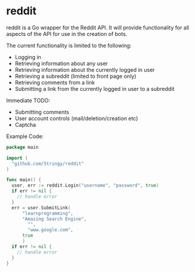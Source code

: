 reddit
======

reddit is a Go wrapper for the Reddit API. It will provide functionality for all aspects of the API for use in the creation of bots. 

The current functionality is limited to the following:
 - Logging in
 - Retrieving information about any user
 - Retrieving information about the currently logged in user
 - Retrieving a subreddit (limited to front page only)
 - Retrieving comments from a link
 - Submitting a link from the currently logged in user to a subreddit

Immediate TODO:
 - Submitting comments
 - User account controls (mail/deletion/creation etc)
 - Captcha

Example Code: 
```go
package main 

import (
  "github.com/Stringy/reddit"
)

func main() {
  user, err := reddit.Login("username", "password", true)
  if err != nil {
    // handle error
  } 
  err = user.SubmitLink(
      "learnprogramming", 
      "Amazing Search Engine",
	    "",
	    "www.google.com",
      true
      )
  if err != nil {
    // handle error
  }
}
```